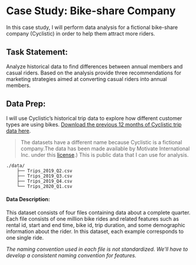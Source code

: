 # Case Study: Bike-share Company
In this case study, I will perform data analysis for a fictional bike-share company (Cyclistic) in order to help them attract more riders. 

## Task Statement:
Analyze historical data to find differences between annual members and casual riders. Based on the analysis provide three recommendations for marketing strategies aimed at converting casual riders into annual members.

## Data Prep:
I will use Cyclistic’s historical trip data to explore how different customer types are using bikes. [Download the previous 12 months of Cyclistic trip data
here](https://divvy-tripdata.s3.amazonaws.com/index.html). 


>  The datasets have a different name because Cyclistic is a fictional company.The data has been made available by Motivate International Inc. under this [license](https://ride.divvybikes.com/data-license-agreement).) This is public data that I can use for analysis. 


```
./data/
    ├── Trips_2019_Q2.csv
    ├── Trips_2019_Q3.csv
    ├── Trips_2019_Q4.csv
    └── Trips_2020_Q1.csv
```
#### Data Description:
This dataset consists of four files containing data about a complete quarter.
Each file consists of one million bike rides and related features such as rental id, start and end time, bike id, trip duration, and some demographic information about the rider. 
In this dataset, each example corresponds to one single ride.

_The naming convention used in each file is not standardized. We'll have to develop a consistent naming convention for features._
